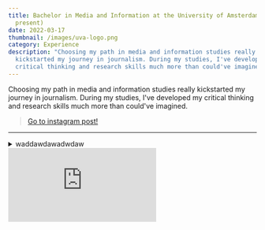 ```yaml
---
title: Bachelor in Media and Information at the University of Amsterdam (2019 -
  present)
date: 2022-03-17
thumbnail: /images/uva-logo.png
category: Experience
description: "Choosing my path in media and information studies really
  kickstarted my journey in journalism. During my studies, I've developed my
  critical thinking and research skills much more than could've imagined. "
---
```

Choosing my path in media and information studies really kickstarted my journey in journalism. During my studies, I've developed my critical thinking and research skills much more than could've imagined.

<blockquote class='instagram-media instagram-embed' 
                data-instgrm-permalink='https://www.instagram.com/p/CYi5UJzj5QC'
                data-instgrm-version='14'>
                <a href='https://www.instagram.com/p/CYi5UJzj5QC' target='_blank'>Go to instagram post!</a>
                </blockquote><script async src='https://www.instagram.com/embed.js'></script>

<hr />


<details>
  <summary>waddawdawadwdaw</summary>
<div>
adwadwadwadwadwadw as fa

 ef

afe 

sef 

asef

 a

sefa
</div>
</details>

<div class="video-container"><iframe class="youtube-embed" src="https://www.youtube.com/embed/hBYbodmCBUQ" frameBorder="0" allow="accelerometer; autoplay; clipboard-write; encrypted-media; gyroscope; picture-in-picture" allowFullScreen> </iframe></div>
